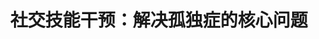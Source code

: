---
title: 社交技能干预：解决孤独症的核心问题
tags: [AS, Aspie, Austim, 孤独症谱系, 孤独症, ASD]
color: danger
description: 有些观点认为孤独症谱系人群缺乏与人交流的愿望，这其实是种错误的刻板印象。实际上许多孤独症谱系的孩子渴望获得社会的接纳、渴望与人沟通。社交技能培训可能要贯穿整个童年和成年早期，在不同的发展阶段应有所差异。
external_url: http://mp.weixin.qq.com/s?__biz=MzIyMzgyMjY5NQ==&amp;mid=2247483848&amp;idx=1&amp;sn=66ebc1be78a961966111971e454258b4&amp;chksm=e81917c0df6e9ed6ec593f7c9b7e94612285a64cc4bad60a4186d8dd056e0c53bb4f4b7fc96a&amp;scene=27#wechat_redirect
---